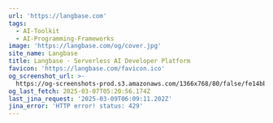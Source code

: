 ```yaml
---
url: 'https://langbase.com'
tags:
  - AI-Toolkit
  - AI-Programming-Frameworks
image: 'https://langbase.com/og/cover.jpg'
site_name: Langbase
title: Langbase · Serverless AI Developer Platform
favicon: 'https://langbase.com/favicon.ico'
og_screenshot_url: >-
  https://og-screenshots-prod.s3.amazonaws.com/1366x768/80/false/fe14bb705f97b14477cd66fc6a02fde2f5cb810a3cb390fade9c3dcedf7232bf.jpeg
og_last_fetch: 2025-03-07T05:20:56.174Z
last_jina_request: '2025-03-09T06:09:11.202Z'
jina_error: 'HTTP error! status: 429'
---
```


